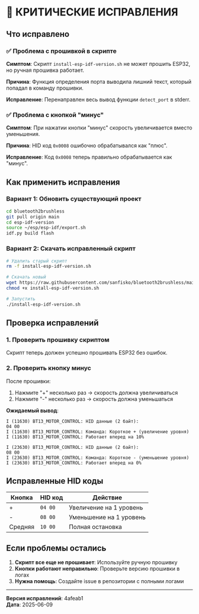 # 🚨 КРИТИЧЕСКИЕ ИСПРАВЛЕНИЯ

## Что исправлено

### ✅ Проблема с прошивкой в скрипте
**Симптом**: Скрипт `install-esp-idf-version.sh` не может прошить ESP32, но ручная прошивка работает.

**Причина**: Функция определения порта выводила лишний текст, который попадал в команду прошивки.

**Исправление**: Перенаправлен весь вывод функции `detect_port` в stderr.

### ✅ Проблема с кнопкой "минус"
**Симптом**: При нажатии кнопки "минус" скорость увеличивается вместо уменьшения.

**Причина**: HID код `0x0008` ошибочно обрабатывался как "плюс".

**Исправление**: Код `0x0008` теперь правильно обрабатывается как "минус".

## Как применить исправления

### Вариант 1: Обновить существующий проект
```bash
cd bluetooth2brushless
git pull origin main
cd esp-idf-version
source ~/esp/esp-idf/export.sh
idf.py build flash
```

### Вариант 2: Скачать исправленный скрипт
```bash
# Удалить старый скрипт
rm -f install-esp-idf-version.sh

# Скачать новый
wget https://raw.githubusercontent.com/sanfisko/bluetooth2brushless/main/install-esp-idf-version.sh
chmod +x install-esp-idf-version.sh

# Запустить
./install-esp-idf-version.sh
```

## Проверка исправлений

### 1. Проверить прошивку скриптом
Скрипт теперь должен успешно прошивать ESP32 без ошибок.

### 2. Проверить кнопку минус
После прошивки:
1. Нажмите "+" несколько раз → скорость должна увеличиваться
2. Нажмите "-" несколько раз → скорость должна уменьшаться

**Ожидаемый вывод**:
```
I (11630) BT13_MOTOR_CONTROL: HID данные (2 байт):
04 00 
I (11630) BT13_MOTOR_CONTROL: Команда: Короткое + (увеличение уровня)
I (11630) BT13_MOTOR_CONTROL: Работает вперед на 10%

I (23630) BT13_MOTOR_CONTROL: HID данные (2 байт):
08 00 
I (23630) BT13_MOTOR_CONTROL: Команда: Короткое - (уменьшение уровня)
I (23630) BT13_MOTOR_CONTROL: Работает вперед на 0%
```

## Исправленные HID коды

| Кнопка | HID код | Действие |
|--------|---------|----------|
| + | `04 00` | Увеличение на 1 уровень |
| - | `08 00` | Уменьшение на 1 уровень |
| Средняя | `10 00` | Полная остановка |

## Если проблемы остались

1. **Скрипт все еще не прошивает**: Используйте ручную прошивку
2. **Кнопки работают неправильно**: Проверьте версию прошивки в логах
3. **Нужна помощь**: Создайте issue в репозитории с полными логами

---
**Версия исправлений**: 4afeab1  
**Дата**: 2025-06-09